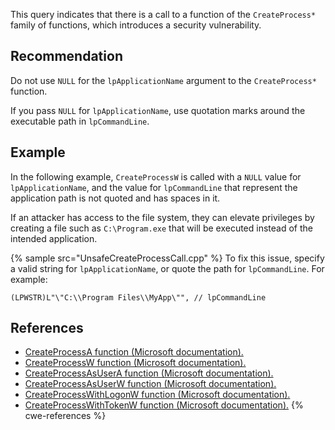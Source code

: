 This query indicates that there is a call to a function of the `CreateProcess*` family of functions, which introduces a security vulnerability.


## Recommendation
Do not use `NULL` for the `lpApplicationName` argument to the `CreateProcess*` function.

If you pass `NULL` for `lpApplicationName`, use quotation marks around the executable path in `lpCommandLine`.


## Example
In the following example, `CreateProcessW` is called with a `NULL` value for `lpApplicationName`, and the value for `lpCommandLine` that represent the application path is not quoted and has spaces in it.

If an attacker has access to the file system, they can elevate privileges by creating a file such as `C:\Program.exe` that will be executed instead of the intended application.

{% sample src="UnsafeCreateProcessCall.cpp" %}
To fix this issue, specify a valid string for `lpApplicationName`, or quote the path for `lpCommandLine`. For example:

`(LPWSTR)L"\"C:\\Program Files\\MyApp\"", // lpCommandLine`


## References
* [CreateProcessA function (Microsoft documentation).](https://docs.microsoft.com/en-us/windows/desktop/api/processthreadsapi/nf-processthreadsapi-createprocessa)
* [CreateProcessW function (Microsoft documentation).](https://docs.microsoft.com/en-us/windows/desktop/api/processthreadsapi/nf-processthreadsapi-createprocessw)
* [CreateProcessAsUserA function (Microsoft documentation).](https://docs.microsoft.com/en-us/windows/desktop/api/processthreadsapi/nf-processthreadsapi-createprocessasusera)
* [CreateProcessAsUserW function (Microsoft documentation).](https://docs.microsoft.com/en-us/windows/desktop/api/processthreadsapi/nf-processthreadsapi-createprocessasuserw)
* [CreateProcessWithLogonW function (Microsoft documentation).](https://docs.microsoft.com/en-us/windows/desktop/api/winbase/nf-winbase-createprocesswithlogonw)
* [CreateProcessWithTokenW function (Microsoft documentation).](https://docs.microsoft.com/en-us/windows/desktop/api/winbase/nf-winbase-createprocesswithtokenw)
{% cwe-references %}
